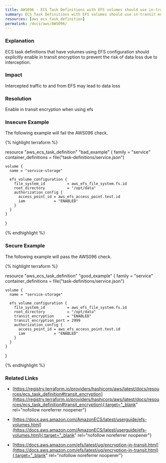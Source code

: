 ```yaml
---
title: AWS096 - ECS Task Definitions with EFS volumes should use in-transit encryption
summary: ECS Task Definitions with EFS volumes should use in-transit encryption 
resources: [aws_ecs_task_definition] 
permalink: /docs/aws/AWS096/
---
```

### Explanation


ECS task definitions that have volumes using EFS configuration should explicitly enable in transit encryption to prevent the risk of data loss due to interception.


### Impact
Intercepted traffic to and from EFS may lead to data loss

### Resolution
Enable in transit encryption when using efs



### Insecure Example

The following example will fail the AWS096 check.

{% highlight terraform %}

resource "aws_ecs_task_definition" "bad_example" {
	family                = "service"
	container_definitions = file("task-definitions/service.json")
  
	volume {
	  name = "service-storage"
  
	  efs_volume_configuration {
		file_system_id          = aws_efs_file_system.fs.id
		root_directory          = "/opt/data"
		authorization_config {
		  access_point_id = aws_efs_access_point.test.id
		  iam             = "ENABLED"
		}
	  }
	}
  }

{% endhighlight %}



### Secure Example

The following example will pass the AWS096 check.

{% highlight terraform %}

resource "aws_ecs_task_definition" "good_example" {
	family                = "service"
	container_definitions = file("task-definitions/service.json")
  
	volume {
	  name = "service-storage"
  
	  efs_volume_configuration {
		file_system_id          = aws_efs_file_system.fs.id
		root_directory          = "/opt/data"
		transit_encryption      = "ENABLED"
		transit_encryption_port = 2999
		authorization_config {
		  access_point_id = aws_efs_access_point.test.id
		  iam             = "ENABLED"
		}
	  }
	}
  }

{% endhighlight %}



### Related Links


- [https://registry.terraform.io/providers/hashicorp/aws/latest/docs/resources/ecs_task_definition#transit_encryption](https://registry.terraform.io/providers/hashicorp/aws/latest/docs/resources/ecs_task_definition#transit_encryption){:target="_blank" rel="nofollow noreferrer noopener"}

- [https://docs.aws.amazon.com/AmazonECS/latest/userguide/efs-volumes.html](https://docs.aws.amazon.com/AmazonECS/latest/userguide/efs-volumes.html){:target="_blank" rel="nofollow noreferrer noopener"}

- [https://docs.aws.amazon.com/efs/latest/ug/encryption-in-transit.html](https://docs.aws.amazon.com/efs/latest/ug/encryption-in-transit.html){:target="_blank" rel="nofollow noreferrer noopener"}


